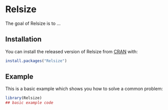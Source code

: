 
# Relsize

<!-- badges: start -->
<!-- badges: end -->

The goal of Relsize is to ...

## Installation

You can install the released version of Relsize from [CRAN](https://CRAN.R-project.org) with:

``` r
install.packages("Relsize")
```

## Example

This is a basic example which shows you how to solve a common problem:

``` r
library(Relsize)
## basic example code
```

